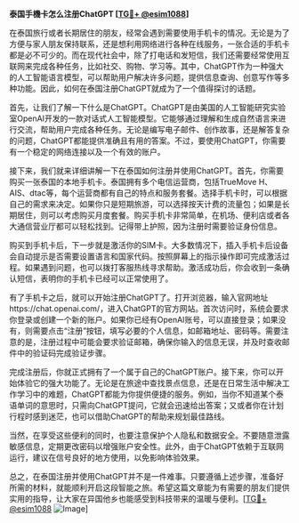 **泰国手機卡怎么注册ChatGPT [[TG💪+ @esim1088](https://t.me/s/esim1088)]**

在泰国旅行或者长期居住的朋友，经常会遇到需要使用手机卡的情况。无论是为了方便与家人朋友保持联系，还是想利用网络进行各种在线服务，一张合适的手机卡都是必不可少的。而在现代社会中，除了打电话和发短信，我们还需要经常使用互联网来完成各种任务，比如社交、购物、学习等。其中，ChatGPT作为一种强大的人工智能语言模型，可以帮助用户解决许多问题，提供信息查询、创意写作等多种功能。因此，如何在泰国注册ChatGPT就成为了一个值得探讨的话题。

首先，让我们了解一下什么是ChatGPT。ChatGPT是由美国的人工智能研究实验室OpenAI开发的一款对话式人工智能模型。它能够通过理解和生成自然语言来进行交流，帮助用户完成各种任务。无论是编写电子邮件、创作故事，还是解答复杂的问题，ChatGPT都能提供准确且有用的答案。不过，要使用ChatGPT，你需要有一个稳定的网络连接以及一个有效的账户。

接下来，我们就来详细讲解一下在泰国如何注册并使用ChatGPT。首先，你需要购买一张泰国的本地手机卡。泰国拥有多个电信运营商，包括TrueMove H、AIS、dtac等，每个运营商都有自己的特点和服务套餐。选择手机卡时，可以根据自己的需求来决定。如果你只是短期旅游，可以选择按天计费的流量包；如果是长期居住，则可以考虑购买月度套餐。购买手机卡非常简单，在机场、便利店或者各大通信营业厅都可以轻松找到。记得带上护照，因为注册时需要验证身份信息。

购买到手机卡后，下一步就是激活你的SIM卡。大多数情况下，插入手机卡后设备会自动提示是否需要设置语言和国家代码。按照屏幕上的指示操作即可完成激活过程。如果遇到问题，也可以拨打客服热线寻求帮助。激活成功后，你会收到一条确认短信，表明你的手机卡已经可以正常使用了。

有了手机卡之后，就可以开始注册ChatGPT了。打开浏览器，输入官网地址https://chat.openai.com/，进入ChatGPT的官方网站。首次访问时，系统会要求你登录或创建一个新的账户。如果你已经有OpenAI账号，可以直接登录；如果没有，则需要点击“注册”按钮，填写必要的个人信息，如邮箱地址、密码等。需要注意的是，注册过程中可能会要求验证邮箱，确保你输入的信息无误，并及时查收邮件中的验证码完成验证步骤。

完成注册后，你就正式拥有了一个属于自己的ChatGPT账户。接下来，你可以开始体验它的强大功能了。无论是在旅途中查找景点信息，还是在日常生活中解决工作学习中的难题，ChatGPT都能为你提供便捷的服务。例如，当你不知道某个泰语单词的意思时，只需向ChatGPT提问，它就会迅速给出答案；又或者你在计划行程时感到迷茫，也可以借助ChatGPT的帮助来规划最佳路线。

当然，在享受这些便利的同时，也要注意保护个人隐私和数据安全。不要随意泄露敏感信息，定期更改密码以增强账户安全性。此外，由于ChatGPT依赖于互联网运行，建议在信号良好的地方使用，以免影响体验效果。

总之，在泰国注册并使用ChatGPT并不是一件难事。只要遵循上述步骤，准备好所需的材料，就能顺利开启这段智能之旅。希望这篇文章能为有需要的朋友们提供实用的指导，让大家在异国他乡也能感受到科技带来的温暖与便利。[[TG💪+ @esim1088](https://t.me/s/esim1088) ![Image](https://i.postimg.cc/4NQfJmqS/Snipaste-2025-05-13-00-14-12.png)]